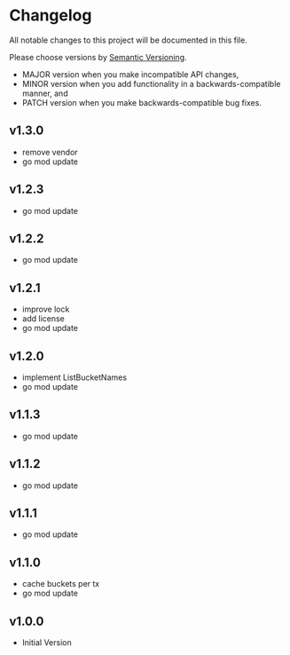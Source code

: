 # Changelog

All notable changes to this project will be documented in this file.

Please choose versions by [Semantic Versioning](http://semver.org/).

* MAJOR version when you make incompatible API changes,
* MINOR version when you add functionality in a backwards-compatible manner, and
* PATCH version when you make backwards-compatible bug fixes.

## v1.3.0

- remove vendor
- go mod update

## v1.2.3

- go mod update

## v1.2.2

- go mod update

## v1.2.1

- improve lock
- add license
- go mod update

## v1.2.0

- implement ListBucketNames
- go mod update

## v1.1.3

- go mod update

## v1.1.2

- go mod update

## v1.1.1

- go mod update

## v1.1.0

- cache buckets per tx
- go mod update

## v1.0.0

- Initial Version
